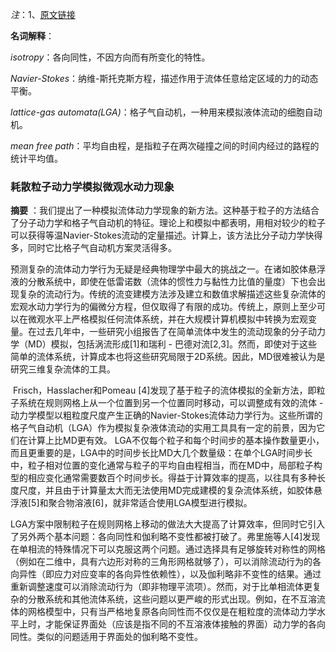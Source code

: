 *注*：1、[原文链接](http://citeseerx.ist.psu.edu/viewdoc/download?doi=10.1.1.470.7258&rep=rep1&type=pdf)

**名词解释**：

*isotropy*：各向同性，不因方向而有所变化的特性。

*Navier-Stokes*：纳维-斯托克斯方程，描述作用于流体任意给定区域的力的动态平衡。

*lattice-gas automata(LGA)*：格子气自动机，一种用来模拟液体流动的细胞自动机。

*mean free path*：平均自由程，是指粒子在两次碰撞之间的时间内经过的路程的统计平均值。

### 耗散粒子动力学模拟微观水动力现象

**摘要** ：我们提出了一种模拟流体动力学现象的新方法。这种基于粒子的方法结合了分子动力学和格子气自动机的特征。理论上和模拟中都表明，用相对较少的粒子可以获得等温Navier-Stokes流动的定量描述。计算上，该方法比分子动力学快得多，同时它比格子气自动机方案灵活得多。

​	预测复杂的流体动力学行为无疑是经典物理学中最大的挑战之一。在诸如胶体悬浮液的分散系统中，即使在低雷诺数（流体的惯性力与黏性力比值的量度）下也会出现复杂的流动行为。传统的流变建模方法涉及建立和数值求解描述这些复杂流体的宏观水动力学行为的偏微分方程，但仅取得了有限的成功。传统上，原则上至少可以在微观水平上严格模拟任何流体系统，并在大规模计算机模拟中转换为宏观变量。在过去几年中，一些研究小组报告了在简单流体中发生的流动现象的分子动力学（MD）模拟，包括涡流形成[1]和瑞利 - 巴德对流[2,3]。然而，即使对于这些简单的流体系统，计算成本也将这些研究局限于2D系统。因此，MD很难被认为是研究三维复杂流体的工具。

​	Frisch，Hasslacher和Pomeau [4]发现了基于粒子的流体模拟的全新方法，即粒子系统在规则网格上从一个位置到另一个位置同时移动，可以调整成有效的流体 - 动力学模型以粗粒度尺度产生正确的Navier-Stokes流体动力学行为。这些所谓的格子气自动机（LGA）作为模拟复杂液体流动的实用工具具有一定的前景，因为它们在计算上比MD更有效。 LGA不仅每个粒子和每个时间步的基本操作数量更小，而且更重要的是，LGA中的时间步长比MD大几个数量级：在单个LGA时间步长中，粒子相对位置的变化通常与粒子的平均自由程相当，而在MD中，局部粒子构型的相应变化通常需要数百个时间步长。得益于计算效率的提高，以往具有多种长度尺度，并且由于计算量太大而无法使用MD完成建模的复杂流体系统，如胶体悬浮液[5]和聚合物溶液[6]，就非常适合使用LGA模型进行模拟。

​	LGA方案中限制粒子在规则网格上移动的做法大大提高了计算效率，但同时它引入了另外两个基本问题：各向同性和伽利略不变性都被打破了。弗里施等人[4]发现在单相流的特殊情况下可以克服这两个问题。通过选择具有足够旋转对称性的网格（例如在二维中，具有六边形对称的三角形网格就够了），可以消除流动行为的各向异性（即应力对应变率的各向异性依赖性），以及伽利略非不变性的结果。通过重新调整速度可以消除流动行为（即非物理平流项）。然而，对于比单相流体更复杂的分散系统和其他流体系统，这些问题以更严峻的形式出现。例如，在不互溶流体的网格模型中，只有当严格地复原各向同性而不仅仅是在粗粒度的流体动力学水平上时，才能保证界面处（应该是指不同的不互溶液体接触的界面）动力学的各向同性。类似的问题适用于界面处的伽利略不变性。





